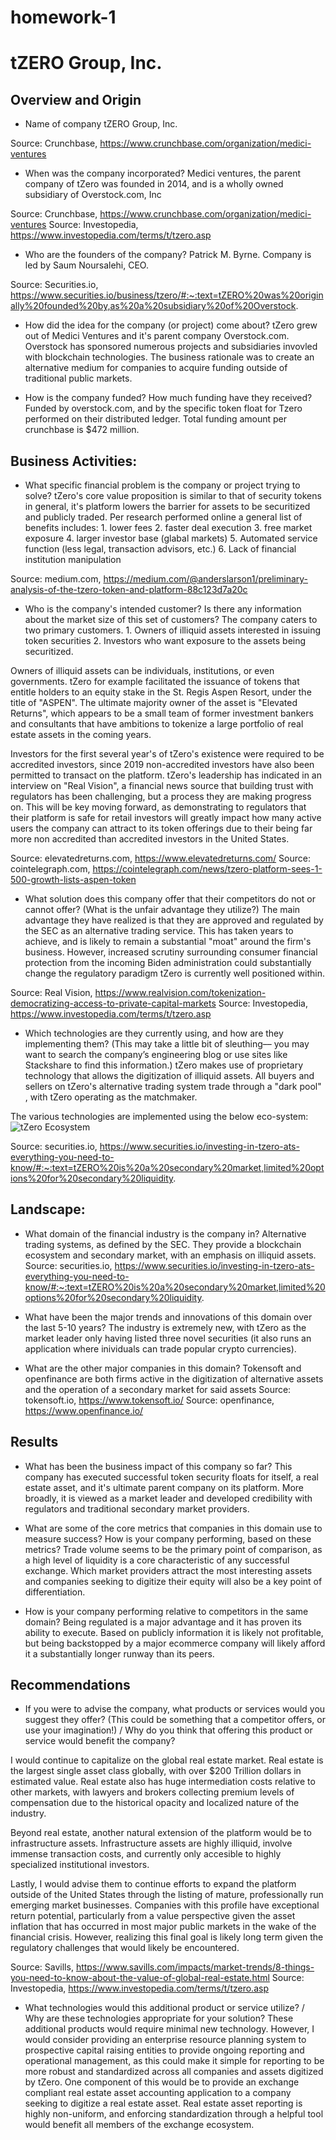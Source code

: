 # homework-1
# tZERO Group, Inc.

## Overview and Origin

* Name of company
tZERO Group, Inc.

Source: Crunchbase, https://www.crunchbase.com/organization/medici-ventures

* When was the company incorporated?
Medici ventures, the parent company of tZero was founded in 2014, and is a wholly owned subsidiary of Overstock.com, Inc

Source: Crunchbase, https://www.crunchbase.com/organization/medici-ventures
Source: Investopedia, https://www.investopedia.com/terms/t/tzero.asp

* Who are the founders of the company?
Patrick M. Byrne. Company is led by Saum Noursalehi, CEO.

Source: Securities.io, https://www.securities.io/business/tzero/#:~:text=tZERO%20was%20originally%20founded%20by,as%20a%20subsidiary%20of%20Overstock. 

* How did the idea for the company (or project) come about?
tZero grew out of Medici Ventures and it's parent company Overstock.com. Overstock has sponsored numerous projects and subsidiaries invovled with blockchain technologies. The business rationale was to create an alternative medium for companies to acquire funding outside of traditional public markets.    

* How is the company funded? How much funding have they received?
Funded by overstock.com, and by the specific token float for Tzero performed on their distributed ledger. Total funding amount per crunchbase is $472 million. 

## Business Activities:

* What specific financial problem is the company or project trying to solve?
tZero's core value proposition is similar to that of security tokens in general, it's platform lowers the barrier for assets to be securitized and publicly traded. Per research performed online a general list of benefits includes: 1. lower fees 2. faster deal execution 3. free market exposure 4. larger investor base (glabal markets)  5. Automated service function (less legal, transaction advisors, etc.) 6. Lack of financial institution manipulation 

Source: medium.com, https://medium.com/@anderslarson1/preliminary-analysis-of-the-tzero-token-and-platform-88c123d7a20c 

* Who is the company's intended customer?  Is there any information about the market size of this set of customers?
The company caters to two primary customers. 1. Owners of illiquid assets interested in issuing token securities 2. Investors who want exposure to the assets being securitized.

Owners of illiquid assets can be individuals, institutions, or even governments. tZero for example facilitated the issuance of tokens that entitle holders to an equity stake in the St. Regis Aspen Resort, under the title of "ASPEN". The ultimate majority owner of the asset is "Elevated Returns", which appears to be a small team of former investment bankers and consultants that have ambitions to tokenize a large portfolio of real estate assets in the coming years. 

Investors for the first several year's of tZero's existence were required to be accredited investors, since 2019 non-accredited investors have also been permitted to transact on the platform. tZero's leadership has indicated in an interview on "Real Vision", a financial news source that building trust with regulators has been challenging, but a process they are making progress on. This will be key moving forward, as demonstrating to regulators that their platform is safe for retail investors will greatly impact how many active users the company can attract to its token offerings due to their being far more non accredited than accredited investors in the United States.   


Source: elevatedreturns.com, https://www.elevatedreturns.com/
Source: cointelegraph.com, https://cointelegraph.com/news/tzero-platform-sees-1-500-growth-lists-aspen-token

* What solution does this company offer that their competitors do not or cannot offer? (What is the unfair advantage they utilize?)
The main advantage they have realized is that they are approved and regulated by the SEC as an alternative trading service. This has taken years to achieve, and is likely to remain a substantial "moat" around the firm's business. However, increased scrutiny surrounding consumer financial protection from the incoming Biden administration could substantially change the regulatory paradigm tZero is currently well positioned within.

Source: Real Vision, https://www.realvision.com/tokenization-democratizing-access-to-private-capital-markets
Source: Investopedia, https://www.investopedia.com/terms/t/tzero.asp

* Which technologies are they currently using, and how are they implementing them? (This may take a little bit of sleuthing–– you may want to search the company’s engineering blog or use sites like Stackshare to find this information.)
tZero makes use of proprietary technology that allows the digitization of illiquid assets. All buyers and sellers on tZero's alternative trading system trade through a "dark pool" , with tZero operating as the matchmaker. 

The various technologies are implemented using the below eco-system: 
![tZero Ecosystem](https://ml8ygptwlcsq.i.optimole.com/KqGSM2A.ulAX~1e07b/w:1024/h:605/q:90/https://www.securities.io/wp-content/uploads/2020/09/tZERO.png)

Source: securities.io, https://www.securities.io/investing-in-tzero-ats-everything-you-need-to-know/#:~:text=tZERO%20is%20a%20secondary%20market,limited%20options%20for%20secondary%20liquidity.

## Landscape:

* What domain of the financial industry is the company in?
Alternative trading systems, as defined by the SEC. They provide a blockchain ecosystem and secondary market, with an emphasis on illiquid assets.
Source: securities.io, https://www.securities.io/investing-in-tzero-ats-everything-you-need-to-know/#:~:text=tZERO%20is%20a%20secondary%20market,limited%20options%20for%20secondary%20liquidity.

* What have been the major trends and innovations of this domain over the last 5-10 years?
The industry is extremely new, with tZero as the market leader only having listed three novel securities (it also runs an application where inividuals can trade popular crypto currencies). 

* What are the other major companies in this domain?
Tokensoft and openfinance are both firms active in the digitization of alternative assets and the operation of a secondary market for said assets
Source: tokensoft.io, https://www.tokensoft.io/
Source: openfinance, https://www.openfinance.io/

## Results

* What has been the business impact of this company so far?
This company has executed successful token security floats for itself, a real estate asset, and it's ultimate parent company on its platform. More broadly, it is viewed as a market leader and developed credibility with regulators and traditional secondary market providers.

* What are some of the core metrics that companies in this domain use to measure success? How is your company performing, based on these metrics?
Trade volume seems to be the primary point of comparison, as a high level of liquidity is a core characteristic of any successful exchange. Which market providers attract the most interesting assets and companies seeking to digitize their equity will also be a key point of differentiation.   

* How is your company performing relative to competitors in the same domain?
Being regulated is a major advantage and it has proven its ability to execute. Based on publicly information it is likely not profitable, but being backstopped by a major ecommerce company will likely afford it a substantially longer runway than its peers.

## Recommendations

* If you were to advise the company, what products or services would you suggest they offer? (This could be something that a competitor offers, or use your imagination!) / Why do you think that offering this product or service would benefit the company?

I would continue to capitalize on the global real estate market. Real estate is the largest single asset class globally, with over $200 Trillion dollars in estimated value. Real estate also has huge intermediation costs relative to other markets, with lawyers and brokers collecting premium levels of compensation due to the historical opacity and localized nature of the industry.  

Beyond real estate, another natural extension of the platform would be to infrastructure assets. Infrastructure assets are highly illiquid, involve immense transaction costs, and currently only accesible to highly specialized institutional investors.

Lastly, I would advise them to continue efforts to expand the platform outside of the United States through the listing of mature, professionally run emerging market businesses. Companies with this profile have exceptional return potential, particularly from a value perspective given the asset inflation that has occurred in most major public markets in the wake of the financial crisis. However, realizing this final goal is likely long term given the regulatory challenges that would likely be encountered. 

Source: Savills, https://www.savills.com/impacts/market-trends/8-things-you-need-to-know-about-the-value-of-global-real-estate.html 
Source: Investopedia, https://www.investopedia.com/terms/t/tzero.asp

* What technologies would this additional product or service utilize? / Why are these technologies appropriate for your solution?
These additional products would require minimal new technology. However, I would consider providing an enterprise resource planning system to prospective capital raising entities to provide ongoing reporting and operational management, as this could make it simple for reporting to be more robust and standardized across all companies and assets digitized by tZero. One component of this would be to provide an exchange compliant real estate asset accounting application to a company seeking to digitize a real estate asset. Real estate asset reporting is highly non-uniform, and enforcing standardization through a helpful tool would benefit all members of the exchange ecosystem.     
